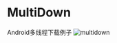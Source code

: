# MultiDown
Android多线程下载例子
![multidown](http://ww1.sinaimg.cn/large/005AaGtsgy1fhcifkuip9g30a00hsgqt.gif)
